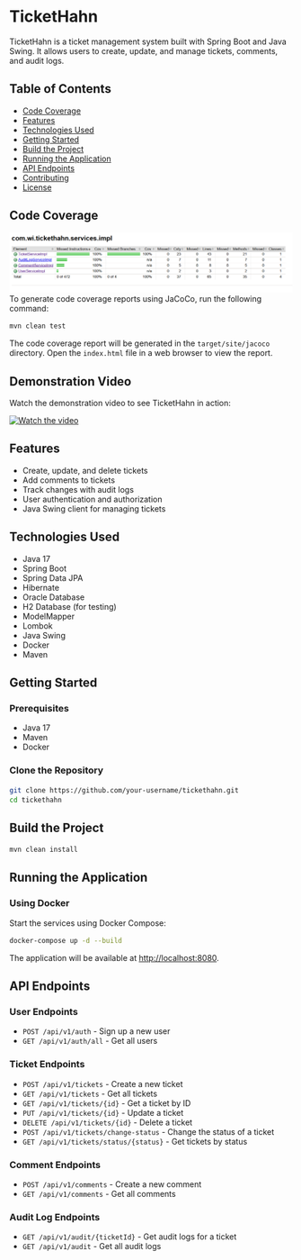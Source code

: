 # TicketHahn

TicketHahn is a ticket management system built with Spring Boot and Java Swing. It allows users to create, update, and manage tickets, comments, and audit logs.

## Table of Contents

- [Code Coverage](#code-coverage)
- [Features](#features)
- [Technologies Used](#technologies-used)
- [Getting Started](#getting-started)
- [Build the Project](#build-the-project)
- [Running the Application](#running-the-application)
- [API Endpoints](#api-endpoints)
- [Contributing](#contributing)
- [License](#license)

## Code Coverage
![alt text](image.png)
To generate code coverage reports using JaCoCo, run the following command:

```sh
mvn clean test
```

The code coverage report will be generated in the `target/site/jacoco` directory. Open the `index.html` file in a web browser to view the report.

## Demonstration Video

Watch the demonstration video to see TicketHahn in action:

[![Watch the video](https://img.youtube.com/vi/VIDEO_ID/0.jpg)](https://www.canva.com/design/DAGgEUgca0c/aMQq4AuAnRtQpyheg4MktQ/edit?utm_content=DAGgEUgca0c&utm_campaign=designshare&utm_medium=link2&utm_source=sharebutton)

## Features

- Create, update, and delete tickets
- Add comments to tickets
- Track changes with audit logs
- User authentication and authorization
- Java Swing client for managing tickets

## Technologies Used

- Java 17
- Spring Boot
- Spring Data JPA
- Hibernate
- Oracle Database
- H2 Database (for testing)
- ModelMapper
- Lombok
- Java Swing
- Docker
- Maven

## Getting Started

### Prerequisites

- Java 17
- Maven
- Docker

### Clone the Repository

```sh
git clone https://github.com/your-username/tickethahn.git
cd tickethahn
```

## Build the Project

```sh
mvn clean install
```

## Running the Application

### Using Docker

Start the services using Docker Compose:

```sh
docker-compose up -d --build
```

The application will be available at [http://localhost:8080](http://localhost:8080).

## API Endpoints

### User Endpoints

- `POST /api/v1/auth` - Sign up a new user
- `GET /api/v1/auth/all` - Get all users

### Ticket Endpoints

- `POST /api/v1/tickets` - Create a new ticket
- `GET /api/v1/tickets` - Get all tickets
- `GET /api/v1/tickets/{id}` - Get a ticket by ID
- `PUT /api/v1/tickets/{id}` - Update a ticket
- `DELETE /api/v1/tickets/{id}` - Delete a ticket
- `POST /api/v1/tickets/change-status` - Change the status of a ticket
- `GET /api/v1/tickets/status/{status}` - Get tickets by status

### Comment Endpoints

- `POST /api/v1/comments` - Create a new comment
- `GET /api/v1/comments` - Get all comments

### Audit Log Endpoints

- `GET /api/v1/audit/{ticketId}` - Get audit logs for a ticket
- `GET /api/v1/audit` - Get all audit logs
